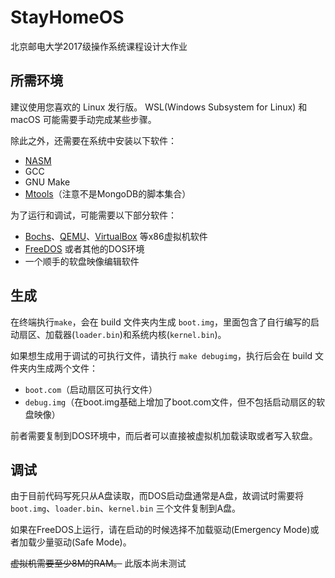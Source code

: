 # StayHomeOS

北京邮电大学2017级操作系统课程设计大作业

## 所需环境

建议使用您喜欢的 Linux 发行版。
WSL(Windows Subsystem for Linux) 和 macOS 可能需要手动完成某些步骤。

除此之外，还需要在系统中安装以下软件：

- [NASM](https://www.nasm.us/)
- GCC
- GNU Make
- [Mtools](https://www.gnu.org/software/mtools/manual/mtools.html)（注意不是MongoDB的脚本集合）

为了运行和调试，可能需要以下部分软件：

- [Bochs](http://bochs.sourceforge.net/)、[QEMU](https://www.qemu.org/)、[VirtualBox](https://www.virtualbox.org/) 等x86虚拟机软件
- [FreeDOS](http://www.freedos.org/) 或者其他的DOS环境
- 一个顺手的软盘映像编辑软件

## 生成

在终端执行`make`，会在 build 文件夹内生成 `boot.img`，里面包含了自行编写的启动扇区、加载器(`loader.bin`)和系统内核(`kernel.bin`)。

如果想生成用于调试的可执行文件，请执行 `make debugimg`，执行后会在 build 文件夹内生成两个文件：

- `boot.com`（启动扇区可执行文件）
- `debug.img`（在boot.img基础上增加了boot.com文件，但不包括启动扇区的软盘映像）

前者需要复制到DOS环境中，而后者可以直接被虚拟机加载读取或者写入软盘。

## 调试

由于目前代码写死只从A盘读取，而DOS启动盘通常是A盘，故调试时需要将 `boot.img`、`loader.bin`、`kernel.bin` 三个文件复制到A盘。

如果在FreeDOS上运行，请在启动的时候选择不加载驱动(Emergency Mode)或者加载少量驱动(Safe Mode)。

~~虚拟机需要至少8M的RAM。~~ 此版本尚未测试
